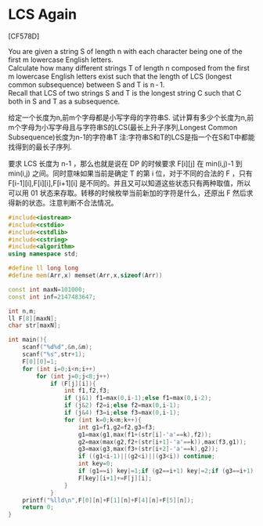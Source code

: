 # LCS Again
[CF578D]

You are given a string S of length n with each character being one of the first m lowercase English letters.  
Calculate how many different strings T of length n composed from the first m lowercase English letters exist such that the length of LCS (longest common subsequence) between S and T is n - 1.  
Recall that LCS of two strings S and T is the longest string C such that C both in S and T as a subsequence.

给定一个长度为n,前m个字母都是小写字母的字符串S. 试计算有多少个长度为n,前m个字母为小写字母且与字符串S的LCS(最长上升子序列,Longest Common Subsequence)长度为n-1的字符串T 注:字符串S和T的LCS是指一个在S和T中都能找得到的最长子序列.

要求 LCS 长度为 n-1 ，那么也就是说在 DP 的时候要求 F[i][j] 在 min(i,j)-1 到 min(i,j) 之间。同时意味如果当前是确定 T 的第 i 位，对于不同的合法的 F ，只有 F[i-1][i],F[i][i],F[i+1][i] 是不同的。并且又可以知道这些状态只有两种取值，所以可以用 01 状态来存取。转移的时候枚举当前新加的字符是什么，还原出 F 然后求得新的状态。注意判断不合法情况。

```cpp
#include<iostream>
#include<cstdio>
#include<cstdlib>
#include<cstring>
#include<algorithm>
using namespace std;

#define ll long long
#define mem(Arr,x) memset(Arr,x,sizeof(Arr))

const int maxN=101000;
const int inf=2147483647;

int n,m;
ll F[8][maxN];
char str[maxN];

int main(){
	scanf("%d%d",&n,&m);
	scanf("%s",str+1);
	F[0][0]=1;
	for (int i=0;i<n;i++)
		for (int j=0;j<8;j++)
			if (F[j][i]){
				int f1,f2,f3;
				if (j&1) f1=max(0,i-1);else f1=max(0,i-2);
				if (j&2) f2=i;else f2=max(0,i-1);
				if (j&4) f3=i;else f3=max(0,i-1);
				for (int k=0;k<m;k++){
					int g1=f1,g2=f2,g3=f3;
					g1=max(g1,max(f1+(str[i]-'a'==k),f2));
					g2=max(max(g2,f2+(str[i+1]-'a'==k)),max(f3,g1));
					g3=max(g3,max(f3+(str[i+2]-'a'==k),g2));
					if ((g1<i-1)||(g2<i)||(g3<i)) continue;
					int key=0;
					if (g1==i) key|=1;if (g2==i+1) key|=2;if (g3==i+1) key|=4;
					F[key][i+1]+=F[j][i];
				}
			}
	printf("%lld\n",F[0][n]+F[1][n]+F[4][n]+F[5][n]);
	return 0;
}
```